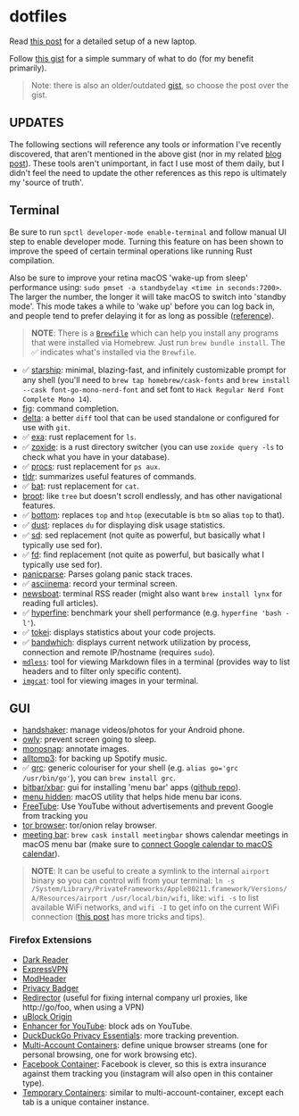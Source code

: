 # dotfiles

Read [this post](https://www.integralist.co.uk/posts/new-laptop-configuration/) for a detailed setup of a new laptop.

Follow [this gist](https://gist.github.com/Integralist/05e5415de6743e66b112574a1a5c1970) for a simple summary of what to do (for my benefit primarily).

> Note: there is also an older/outdated [gist](https://gist.github.com/Integralist/20e6e0206f39d88302d73282688111a4), so choose the post over the gist.

## UPDATES

The following sections will reference any tools or information I've recently discovered, that aren't mentioned in the above gist (nor in my related [blog post](https://www.integralist.co.uk/posts/new-laptop-configuration/)). These tools aren't unimportant, in fact I use most of them daily, but I didn't feel the need to update the other references as this repo is ultimately my 'source of truth'.

## Terminal

Be sure to run `spctl developer-mode enable-terminal` and follow manual UI step to enable developer mode. Turning this feature on has been shown to improve the speed of certain terminal operations like running Rust compilation.

Also be sure to improve your retina macOS 'wake-up from sleep' performance using: `sudo pmset -a standbydelay <time in seconds:7200>`. The larger the number, the longer it will take macOS to switch into 'standby mode'. This mode takes a while to 'wake up' before you can log back in, and people tend to prefer delaying it for as long as possible ([reference](https://www.cultofmac.com/221392/quick-hack-speeds-up-retina-macbooks-wake-from-sleep-os-x-tips/)).

> **NOTE**: There is a [`Brewfile`](./Brewfile) which can help you install any programs that were installed via Homebrew. Just run `brew bundle install`. The ✅ indicates what's installed via the `Brewfile`.

- ✅ [starship](https://starship.rs/): minimal, blazing-fast, and infinitely customizable prompt for any shell (you'll need to `brew tap homebrew/cask-fonts` and `brew install --cask font-go-mono-nerd-font` and set font to `Hack Regular Nerd Font Complete Mono 14`).
- [fig](https://fig.io/): command completion.
- [delta](https://github.com/dandavison/delta): a better `diff` tool that can be used standalone or configured for use with `git`.
- ✅ [exa](https://github.com/ogham/exa): rust replacement for `ls`.
- ✅ [zoxide](https://github.com/ajeetdsouza/zoxide): is a rust directory switcher (you can use `zoxide query -ls` to check what you have in your database).
- ✅ [procs](https://github.com/dalance/procs): rust replacement for `ps aux`.
- [tldr](https://github.com/isacikgoz/tldr): summarizes useful features of commands.
- ✅ [bat](https://github.com/sharkdp/bat): rust replacement for `cat`.
- [broot](https://github.com/Canop/broot): like `tree` but doesn't scroll endlessly, and has other navigational features.
- ✅ [bottom](https://github.com/ClementTsang/bottom): replaces `top` and `htop` (executable is `btm` so alias `top` to that).
- ✅ [dust](https://github.com/bootandy/dust): replaces `du` for displaying disk usage statistics.
- ✅ [sd](https://github.com/chmln/sd): sed replacement (not quite as powerful, but basically what I typically use sed for).
- ✅ [fd](https://github.com/sharkdp/fd): find replacement (not quite as powerful, but basically what I typically use sed for).
- [panicparse](https://github.com/maruel/panicparse): Parses golang panic stack traces.
- ✅ [asciinema](https://asciinema.org/): record your terminal screen.
- [newsboat](https://newsboat.org/): terminal RSS reader (might also want `brew install lynx` for reading full articles).
- ✅ [hyperfine](https://github.com/sharkdp/hyperfine): benchmark your shell performance (e.g. `hyperfine 'bash -l'`).
- ✅ [tokei](https://github.com/XAMPPRocky/tokei): displays statistics about your code projects.
- ✅ [bandwhich](https://github.com/imsnif/bandwhich): displays current network utilization by process, connection and remote IP/hostname (requires `sudo`).
- [`mdless`](https://brettterpstra.com/projects/mdless/): tool for viewing Markdown files in a terminal (provides way to list headers and to filter only specific content).
- [`imgcat`](https://github.com/eddieantonio/imgcat): tool for viewing images in your terminal.

## GUI

- [handshaker](https://apps.apple.com/us/app/handshaker-manage-your-android-phones-at-ease/id1012930195?mt=12): manage videos/photos for your Android phone.
- [owly](https://apps.apple.com/us/app/owly-display-sleep-prevention/id882812218): prevent screen going to sleep.
- [monosnap](https://monosnap.com/): annotate images.
- [alltomp3](https://alltomp3.org/): for backing up Spotify music.
- ✅ [grc](https://github.com/garabik/grc): generic colouriser for your shell (e.g. `alias go='grc /usr/bin/go'`), you can `brew install grc`.
- [bitbar/xbar](https://xbarapp.com/): gui for installing 'menu bar' apps ([github repo](https://github.com/matryer/xbar)).
- [menu hidden](https://github.com/dwarvesf/hidden): macOS utility that helps hide menu bar icons.
- [FreeTube](https://github.com/FreeTubeApp/FreeTube): Use YouTube without advertisements and prevent Google from tracking you
- [tor browser](https://www.torproject.org/download/): tor/onion relay browser.
- [meeting bar](https://github.com/leits/MeetingBar): `brew cask install meetingbar` shows calendar meetings in macOS menu bar (make sure to [connect Google calendar to macOS calendar](https://support.google.com/calendar/answer/99358?co=GENIE.Platform%3DDesktop&hl=en)).

> **NOTE**: It can be useful to create a symlink to the internal `airport` binary so you can control wifi from your terminal: `ln -s /System/Library/PrivateFrameworks/Apple80211.framework/Versions/A/Resources/airport /usr/local/bin/wifi`, like: `wifi -s` to list available WiFi networks, and `wifi -I` to get info on the current WiFi connection ([this post](https://hashtagwifi.com/blog/using-airportd-in-terminal-on-macos-to-get-wifi-info) has more tricks and tips).

### Firefox Extensions

- [Dark Reader](https://addons.mozilla.org/en-GB/firefox/addon/darkreader/)
- [ExpressVPN](https://addons.mozilla.org/en-GB/firefox/addon/expressvpn/)
- [ModHeader](https://addons.mozilla.org/en-GB/firefox/addon/modheader-firefox/)
- [Privacy Badger](https://addons.mozilla.org/en-GB/firefox/addon/privacy-badger17/)
- [Redirector](https://addons.mozilla.org/en-GB/firefox/addon/redirector/) (useful for fixing internal company url proxies, like http://go/foo, when using a VPN)
- [uBlock Origin](https://addons.mozilla.org/en-GB/firefox/addon/ublock-origin/)
- [Enhancer for YouTube](https://addons.mozilla.org/en-GB/firefox/addon/enhancer-for-youtube/): block ads on YouTube.
- [DuckDuckGo Privacy Essentials](https://addons.mozilla.org/en-US/firefox/addon/duckduckgo-for-firefox/): more tracking prevention.
- [Multi-Account Containers](https://addons.mozilla.org/en-GB/firefox/addon/multi-account-containers/): define unique browser streams (one for personal browsing, one for work browsing etc).
- [Facebook Container](https://addons.mozilla.org/en-GB/firefox/addon/facebook-container/): Facebook is clever, so this is extra insurance against them tracking you (instagram will also open in this container type).
- [Temporary Containers](https://addons.mozilla.org/en-US/firefox/addon/temporary-containers/): similar to multi-account-container, except each tab is a unique container instance.
